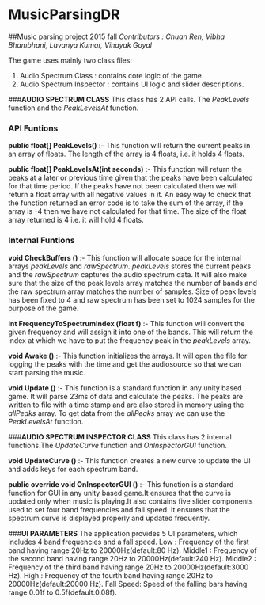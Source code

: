 # MusicParsingDR
##Music parsing project 2015 fall
*Contributors : Chuan Ren, Vibha Bhambhani, Lavanya Kumar, Vinayak Goyal*

The game uses mainly two class files:
1. Audio Spectrum Class : contains core logic of the game.
2. Audio Spectrum Inspector : contains UI logic and slider descriptions.

###**AUDIO SPECTRUM CLASS**
This class has 2 API calls. The *PeakLevels* function and the *PeakLevelsAt* function. 

### API Funtions

**public float[] PeakLevels()** :- 
This function will return the current peaks in an array of floats. The length of the array is 4 floats, i.e. it holds 4 floats. 

**public float[] PeakLevelsAt(int seconds)** :-
This function will return the peaks at a later or previous time given that the peaks have been calculated for that time period. If the peaks have not been calculated then we will return a float array with all negative values in it. An easy way to check that the function returned an error code is to take the sum of the array, if the array is -4 then we have not calculated for that time. The size of the float array returned is 4 i.e. it will hold 4 floats. 


### Internal Funtions

**void CheckBuffers ()** :- 
This function will allocate space for the internal arrays *peakLevels* and *rawSpectrum*. *peakLevels* stores the current peaks and the *rawSpectrum* captures the audio spectrum data. It will also make sure that the size of the peak levels array matches the number of bands and the raw spectrum array matches the number of samples. Size of peak levels has been fixed to 4 and raw spectrum has been set to 1024 samples for the purpose of the game. 

**int FrequencyToSpectrumIndex (float f)** :-
This function will convert the given frequency and will assign it into one of the bands. This will return the index at which we have to put the frequency peak in the *peakLevels* array. 

**void Awake ()** :- 
This function initializes the arrays. It will open the file for logging the peaks with the time and get the audiosource so that we can start parsing the music. 

**void Update ()** :-
This function is a standard function in any unity based game. It will parse 23ms of data and calculate the peaks. The peaks are written to file with a time stamp and are also stored in memory using the *allPeaks* array. To get data from the *allPeaks* array we can use the *PeakLevelsAt* function.  

###**AUDIO SPECTRUM INSPECTOR CLASS**
This class has 2 internal functions.The *UpdateCurve* function and *OnInspectorGUI* function.

**void UpdateCurve ()** :-
This function creates a new curve to update the UI and adds keys for each spectrum band.
 
**public override void OnInspectorGUI ()** :-
This function is a standard function for GUI in any unity based game.It ensures that the curve is updated only when music is playing.It also contains five slider components used to set four band frequencies and fall speed. It ensures that the spectrum curve is displayed properly and updated frequently.

###**UI PARAMETERS**
The application provides 5 UI parameters, which includes 4 band frequencies and a fall speed.
Low       : Frequency of the first band having range 20Hz to 20000Hz(default:80 Hz).
Middle1   : Frequency of the second band having range 20Hz to 20000Hz(default:240 Hz).
Middle2   : Frequency of the third band having range 20Hz to 20000Hz(default:3000 Hz).
High      : Frequency of the fourth band having range 20Hz to 20000Hz(default:20000 Hz).
Fall Speed: Speed of the falling bars having range 0.01f to 0.5f(default:0.08f).

